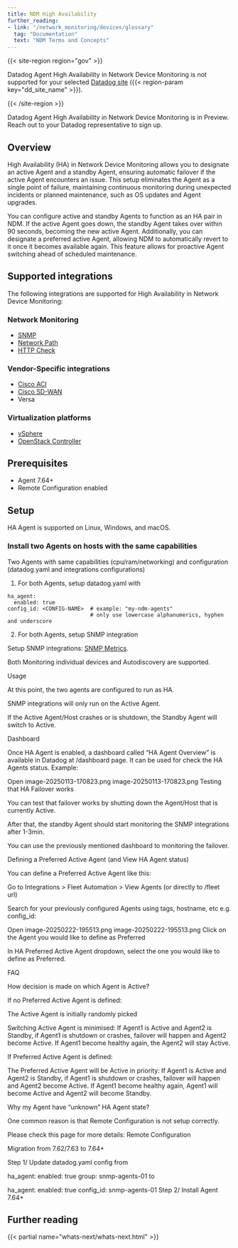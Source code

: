 ```yaml
---
title: NDM High Availability
further_reading:
- link: "/network_monitoring/devices/glossary"
  tag: "Documentation"
  text: "NDM Terms and Concepts"
---
```


{{< site-region region="gov" >}}
<div class="alert alert-warning"> Datadog Agent High Availability in Network Device Monitoring is not supported for your selected <a href="/getting_started/site">Datadog site</a> ({{< region-param key="dd_site_name" >}}).</div>

{{< /site-region >}}

<div class="alert alert-info"> Datadog Agent High Availability in Network Device Monitoring is in Preview. Reach out to your Datadog representative to sign up.</div>

## Overview

High Availability (HA) in Network Device Monitoring allows you to designate an active Agent and a standby Agent, ensuring automatic failover if the active Agent encounters an issue. This setup eliminates the Agent as a single point of failure, maintaining continuous monitoring during unexpected incidents or planned maintenance, such as OS updates and Agent upgrades.

You can configure active and standby Agents to function as an HA pair in NDM. If the active Agent goes down, the standby Agent takes over within 90 seconds, becoming the new active Agent. Additionally, you can designate a preferred active Agent, allowing NDM to automatically revert to it once it becomes available again. This feature allows for proactive Agent switching ahead of scheduled maintenance.

## Supported integrations

The following integrations are supported for High Availability in Network Device Monitoring:

### Network Monitoring
- [SNMP][1]
- [Network Path][2]
- [HTTP Check][3]

### Vendor-Specific integrations
- [Cisco ACI][4]
- [Cisco SD-WAN][5]
- Versa

### Virtualization platforms
- [vSphere][6]
- [OpenStack Controller][7]

## Prerequisites

- Agent 7.64+
- Remote Configuration enabled

## Setup

HA Agent is supported on Linux, Windows, and macOS.

### Install two Agents on hosts with the same capabilities

Two Agents with same capabilities (cpu/ram/networking) and configuration (datadog.yaml and integrations configurations)

1. For both Agents, setup datadog.yaml with

```
ha_agent:
  enabled: true
config_id: <CONFIG-NAME>  # example: "my-ndm-agents"
                          # only use lowercase alphanumerics, hyphen and underscore
```

2. For both Agents, setup SNMP integration

Setup SNMP integrations: [SNMP Metrics][1].

Both Monitoring individual devices and Autodiscovery are supported.

Usage

At this point, the two agents are configured to run as HA.

SNMP integrations will only run on the Active Agent.

If the Active Agent/Host crashes or is shutdown, the Standby Agent will switch to Active.

Dashboard

Once HA Agent is enabled, a dashboard called “HA Agent Overview” is available in Datadog at /dashboard page. It can be used for check the HA Agents status. Example:

Open image-20250113-170823.png
image-20250113-170823.png
Testing that HA Failover works

You can test that failover works by shutting down the Agent/Host that is currently Active.

After that, the standby Agent should start monitoring the SNMP integrations after 1-3min.

You can use the previously mentioned dashboard to monitoring the failover.

Defining a Preferred Active Agent (and View HA Agent status)

You can define a Preferred Active Agent like this:

Go to Integrations > Fleet Automation > View Agents (or directly to /fleet url)

Search for your previously configured Agents using tags, hostname, etc e.g. config_id:<CONFIG-NAME>

Open image-20250222-195513.png
image-20250222-195513.png
Click on the Agent you would like to define as Preferred

In HA Preferred Active Agent dropdown, select the one you would like to define as Preferred.


FAQ

How decision is made on which Agent is Active?

If no Preferred Active Agent is defined:

The Active Agent is initially randomly picked

Switching Active Agent is minimised: If Agent1 is Active and Agent2 is Standby, if Agent1 is shutdown or crashes, failover will happen and Agent2 become Active. If Agent1 become healthy again, the Agent2 will stay Active.

If Preferred Active Agent is defined:

The Preferred Active Agent will be Active in priority: If Agent1 is Active and Agent2 is Standby, if Agent1 is shutdown or crashes, failover will happen and Agent2 become Active. If Agent1 become healthy again, Agent1 will become Active and Agent2 will become Standby.

Why my Agent have “unknown” HA Agent state?

One common reason is that Remote Configuration is not setup correctly.

Please check this page for more details: Remote Configuration 

Migration from 7.62/7.63 to 7.64+

Step 1/ Update datadog.yaml config from



ha_agent:
  enabled: true
  group: snmp-agents-01
to



ha_agent:
  enabled: true
config_id: snmp-agents-01
Step 2/ Install Agent 7.64+

 

## Further reading

{{< partial name="whats-next/whats-next.html" >}}

[1]: /network_monitoring/devices/snmp_metrics
[2]: /network_monitoring/network_path/
[3]: https://docs.datadoghq.com/integrations/http_check/
[4]: https://docs.datadoghq.com/integrations/cisco_aci/
[5]: https://docs.datadoghq.com/integrations/cisco_sdwan/
[6]: https://docs.datadoghq.com/integrations/vsphere/
[7]: https://docs.datadoghq.com/integrations/vsphere/
[8]: https://docs.datadoghq.com/integrations/openstack_controller/


